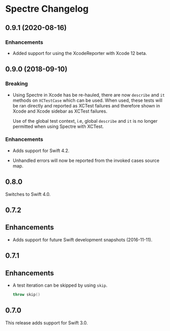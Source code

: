 # Spectre Changelog

## 0.9.1 (2020-08-16)

### Enhancements

- Added support for using the XcodeReporter with Xcode 12 beta.

## 0.9.0 (2018-09-10)

### Breaking

- Using Spectre in Xcode has be re-hauled, there are now `describe` and `it`
  methods on `XCTestCase` which can be used. When used, these tests will be ran
  directly and reported as XCTest failures and therefore shown in Xcode and
  Xcode sidebar as XCTest failures.

  Use of the global test context, i.e, global `describe` and `it` is no longer
  permitted when using Spectre with XCTest.

### Enhancements

- Adds support for Swift 4.2.

- Unhandled errors will now be reported from the invoked cases source map.

## 0.8.0

Switches to Swift 4.0.

## 0.7.2

## Enhancements

- Adds support for future Swift development snapshots (2016-11-11).


## 0.7.1

## Enhancements

- A test iteration can be skipped by using `skip`.

  ```swift
  throw skip()
  ```


## 0.7.0

This release adds support for Swift 3.0.

